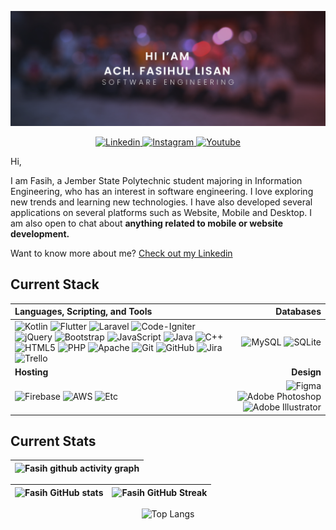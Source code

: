 [![Fasih GitHub Banner](./assets/GithubBanner.png)](https://fasihll.github.io/)

<p align="center">
  <a href="https://www.linkedin.com/in/fasihll/">
    <img src="https://img.shields.io/badge/fasihll-%230077B5.svg?style=for-the-badge&logo=linkedin&logoColor=white" alt="Linkedin" />
 </a>
<a href="https://www.instagram.com/fasihll/">
    <img src="https://img.shields.io/badge/-@fasihll-E1306C.svg?style=for-the-badge&logo=Instagram&logoColor=white" alt="Instagram" />
 </a>
 <a href="https://www.youtube.com/@fasihll">
    <img src="https://img.shields.io/badge/-Fasih%20Lisan-FF0000.svg?style=for-the-badge&logo=Youtube&logoColor=white" alt="Youtube" />
 </a>

Hi,

I am Fasih, a Jember State Polytechnic student majoring in Information Engineering, who has an interest in software engineering. I love exploring new trends and learning new technologies. I have also developed several applications on several platforms such as Website, Mobile and Desktop. I am also open to chat about **anything related to mobile or website development.**

Want to know more about me? [Check out my Linkedin](https://www.linkedin.com/in/fasihll/)

## Current Stack

| **Languages, Scripting, and Tools** | **Databases** |
| :--- | ---: |
| ![Kotlin](https://img.shields.io/badge/kotlin-%237F52FF.svg?style=for-the-badge&logo=kotlin&logoColor=white) ![Flutter](https://img.shields.io/badge/Flutter-%2302569B.svg?style=for-the-badge&logo=Flutter&logoColor=white) ![Laravel](https://img.shields.io/badge/laravel-%23FF2D20.svg?style=for-the-badge&logo=laravel&logoColor=white) ![Code-Igniter](https://img.shields.io/badge/CodeIgniter-%23EF4223.svg?style=for-the-badge&logo=codeIgniter&logoColor=white) ![jQuery](https://img.shields.io/badge/jquery-%230769AD.svg?style=for-the-badge&logo=jquery&logoColor=white) ![Bootstrap](https://img.shields.io/badge/bootstrap-%238511FA.svg?style=for-the-badge&logo=bootstrap&logoColor=white) ![JavaScript](https://img.shields.io/badge/javascript-%23323330.svg?style=for-the-badge&logo=javascript&logoColor=%23F7DF1E) ![Java](https://img.shields.io/badge/java-%23ED8B00.svg?style=for-the-badge&logo=openjdk&logoColor=white) ![C++](https://img.shields.io/badge/c++-%2300599C.svg?style=for-the-badge&logo=c%2B%2B&logoColor=white) ![HTML5](https://img.shields.io/badge/html5-%23E34F26.svg?style=for-the-badge&logo=html5&logoColor=white) ![PHP](https://img.shields.io/badge/php-%23777BB4.svg?style=for-the-badge&logo=php&logoColor=white) ![Apache](https://img.shields.io/badge/apache-%23D42029.svg?style=for-the-badge&logo=apache&logoColor=white)  ![Git](https://img.shields.io/badge/git-%23F05033.svg?style=for-the-badge&logo=git&logoColor=white) ![GitHub](https://img.shields.io/badge/github-%23121011.svg?style=for-the-badge&logo=github&logoColor=white) ![Jira](https://img.shields.io/badge/jira-%230A0FFF.svg?style=for-the-badge&logo=jira&logoColor=white) ![Trello](https://img.shields.io/badge/Trello-%23026AA7.svg?style=for-the-badge&logo=Trello&logoColor=white) | ![MySQL](https://img.shields.io/badge/mysql-%2300f.svg?style=for-the-badge&logo=mysql&logoColor=white) ![SQLite](https://img.shields.io/badge/sqlite-%2307405e.svg?style=for-the-badge&logo=sqlite&logoColor=white)  |
| **Hosting** | **Design**|
| ![Firebase](https://img.shields.io/badge/firebase-%23039BE5.svg?style=for-the-badge&logo=firebase) ![AWS](https://img.shields.io/badge/AWS-%23FF9900.svg?style=for-the-badge&logo=amazon-aws&logoColor=white) ![Etc](https://img.shields.io/badge/etc..-000000.svg?style=for-the-badge&logo=Others&logoColor=white) | ![Figma](https://img.shields.io/badge/figma-%23F24E1E.svg?style=for-the-badge&logo=figma&logoColor=white) ![Adobe Photoshop](https://img.shields.io/badge/adobe%20photoshop-%2331A8FF.svg?style=for-the-badge&logo=adobe%20photoshop&logoColor=white) ![Adobe Illustrator](https://img.shields.io/badge/adobe%20illustrator-%23FF9A00.svg?style=for-the-badge&logo=adobe%20illustrator&logoColor=white) |

## Current Stats

|   ![Fasih github activity graph](https://github-readme-activity-graph.vercel.app/graph?username=fasihll&theme=react-dark)
| :---: |

| ![Fasih GitHub stats](https://github-readme-stats.vercel.app/api?username=fasihll&show_icons=true&theme=react) | ![Fasih GitHub Streak](https://github-readme-streak-stats.herokuapp.com/?user=fasihll&theme=react) |
| :---: | :---: |

<p align="center">
  <img src="https://github-readme-stats.vercel.app/api/top-langs/?username=fasihll&theme=react" alt="Top Langs" />
</p>
